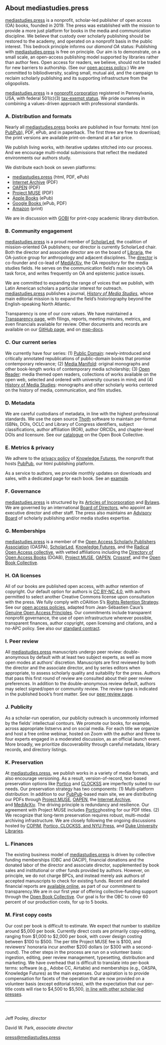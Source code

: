 ## About mediastudies.press

[mediastudies.press](https://www.mediastudies.press/about) is a nonprofit, scholar-led publisher of open access (OA) books, founded in 2019. The press was established with the mission to provide a more just platform for books in the media and communication discipline. We believe that custody over scholarly publishing should be restored to the academy, and operated on a nonprofit basis in the public interest. This bedrock principle informs our *diamond OA* status: Publishing with [mediastudies.press](https://mediastudies.press) is free on principle. Our aim is to demonstrate, on a small scale, an open-access publishing model supported by libraries rather than author fees. Open access for readers, we believe, should not be traded for new barriers to authorship. (See our [open access policy](https://www.mediastudies.press/oa-principles).) We are committed to bibliodiversity, scaling small, mutual aid, and the campaign to reclaim scholarly publishing and its supporting infrastructure from the oligopolists.

[mediastudies.press](https://mediastudies.press) is a [nonprofit corporation](https://github.com/mediastudiespress/organization/blob/master/operations/pa_articles_of_incorporation_2018.pdf#L0) registered in Pennsylvania, USA, with federal 501(c)(3) [tax-exempt status](https://github.com/mediastudiespress/organization/blob/master/operations/irs_letter_501c3_2018.pdf). We pride ourselves in combining a values-driven approach with professional standards.

### A. Distribution and formats

Nearly all [mediastudies.press](https://mediastudies.press) books are published in four formats: html (on [PubPub](http://pubpub.org)), PDF, ePub, and in paperback. The first three are free to download; the print versions are available print-on-demand at a fair price.

We publish living works, with iterative updates stitched into our process. And we encourage multi-modal submissions that reflect the mediated environments our authors study.

We distribute each book on seven platforms:

* [mediastudies.press](https://www.mediastudies.press) (html, PDF, ePub)
* [Internet Archive](https://archive.org/details/@mediastudiespress) (PDF)
* [OAPEN](https://library.oapen.org/handle/20.500.12657/43308) (PDF)
* [Project MUSE](https://muse.jhu.edu/search?action=browse&limit=subscription:n&limit=publisher_id:351&min=1&max=20) (PDF)
* [Apple Books](https://www.apple.com/apple-books/) (ePub)
* [Google Books ](https://www.google.com/search?hl=en&gbpv=1&printsec=frontcover&q=inpublisher:%22Mediastudies.Press%22&tbm=bks&sa=X&ved=2ahUKEwiU1pjgp9CAAxW4FFkFHbeXCooQmxMoAHoECBMQAg&sxsrf=AB5stBjpYhP8Xz7KUSzamIAcLFGBnlCv1A:1691609310312)(ePub, PDF)
* [Amazon](https://www.amazon.com/s?i=stripbooks&rh=p_30%3Amediastudies.press&s=relevanceexprank&Adv-Srch-Books-Submit.x=35&Adv-Srch-Books-Submit.y=14&unfiltered=1&ref=sr_adv_b) (print)

We are in discussion with [GOBI](https://www.ebsco.com/academic-libraries/products/gobi-library-solutions) for print-copy academic library distribution.

### B. Community engagement

[mediastudies.press](https://mediastudies.press) is a proud member of [ScholarLed](https://scholarled.org), the coalition of mission-oriented OA publishers; our director is currently ScholarLed chair. Both the director and associate director are on the board of [Libraria](https://libraria.cc), the OA-justice group for anthropology and adjacent disciplines. The [director](https://www.jeffpooley.com) is co-founder and co-lead of [MediArXiv](https://mediarxiv.com), the OA repository for the media studies fields. He serves on the communication field’s main society’s OA task force, and writes frequently on OA and epistemic justice issues. 

We are committed to expanding the range of voices that we publish, with Latin American scholars a particular interest for outreach. [mediastudies.press](https://mediastudies.press) publishes a journal, [*History of Media Studies*](https://hms.mediastudies.press/volume-two), whose main editorial mission is to expand the field’s historiography beyond the English-speaking North Atlantic.

Transparency is one of our core values. We have maintained a [Transparency page](https://www.mediastudies.press/transparency), with filings, reports, meeting minutes, metrics, and even financials available for review. Other documents and records are available on our [GitHub page](https://github.com/mediastudiespress), and on [msp-docs](https://msp-docs.org/docs-docs/landing).

### C. Our current series

We currently have four series: (1) [Public Domain](https://www.mediastudies.press/public-domain-series): newly-introduced and critically annotated republications of public-domain books that promise contemporary relevance; (2) [Media Manifold](https://www.mediastudies.press/media-manifold-series): original monographs and other book-length works of contemporary media scholarship; (3) [Open Reader](https://www.mediastudies.press/open-reader-series): media themed open readers, collections of works available on the open web, selected and ordered with university courses in mind; and (4) [History of Media Studies](https://www.mediastudies.press/history-of-media-studies): monographs and other scholarly works centered on the history of media, communication, and film studies.

### D. Metadata

We are careful custodians of metadata, in line with the highest professional standards. We use the open source [Thoth](https://thoth.pub) software to maintain per-format ISBNs, DOIs, OCLC and Library of Congress identifiers, subject classifications, author affiliation (ROR), author ORCIDs, and chapter-level DOIs and licensure. See our [catalogue](https://openbookcollective.org/books/?initiative=10) on the Open Book Collective.

<P style="page-break-before: always">  

### E. Metrics & privacy

We adhere to the [privacy policy](https://www.pubpub.org/legal/privacy) of [Knowledge Futures](https://www.knowledgefutures.org), the nonprofit that hosts [PubPub](https://www.pubpub.org), our html publishing platform. 

As a service to authors, we provide monthly updates on downloads and sales, with a dedicated page for each book. See an [example](https://msp-docs.org/author-pages/Communication+Conduct+in+an+Island+Community). 

### F. Governance

[mediastudies.press](https://mediastudies.press) is structured by its [Articles of Incorporation](https://github.com/mediastudiespress/organization/blob/master/operations/pa_articles_of_incorporation_2018.pdf#L0) and [Bylaws](https://github.com/mediastudiespress/organization/blob/master/operations/bylaws.md). We are governed by an international [Board of Directors](https://www.mediastudies.press/transparency), who appoint an executive director and other staff. The press also maintains an [Advisory Board](https://www.mediastudies.press/team) of scholarly publishing and/or media studies expertise.

### G. Memberships

[mediastudies.press](https://mediastudies.press) is a member of the [Open Access Scholarly Publishers Association](https://oaspa.org/member/mediastudies-press) (OASPA), [ScholarLed](https://scholarled.org/), [Knowledge Futures](https://www.knowledgefutures.org/membership), and the [Radical Open Access collective](http://radicaloa.disruptivemedia.org.uk/directory/mediastudies-press/), with vetted affiliations including the [Directory of Open Access Books](https://directory.doabooks.org/browse?type=publisher&value=mediastudies.press) (DOAB), [Project MUSE](https://muse.jhu.edu/search?action=browse&limit=publisher_id:351&min=1&max=10&t=publisher_facet_select),
[OAPEN](https://library.oapen.org/handle/20.500.12657/43308), [Crossref](https://www.crossref.org/), and the [Open Book Collective](https://openbookcollective.org/packages/11/info/).

### H. OA licenses

All of our books are published open access, with author retention of copyright. Our default option for authors is [CC BY-NC 4.0](https://creativecommons.org/licenses/by-nc/4.0/), with authors permitted to select another Creative Commons license upon consultation with the press. We fully comply with cOAlition S’s [Rights Retention Strategy](https://www.coalition-s.org/rights-retention-strategy/). See our [open access policies](https://www.mediastudies.press/oa-principles), adapted from Jean-Sébastien Caux’s [Genuine Open Access Principles](https://jscaux.org/blog/post/2018/05/05/genuine-open-access/). Our commitments include transparent nonprofit governance, the use of open infrastructure wherever possible, transparent finances, author copyright, open licensing and citations, and a no-APC policy. See also our [standard contract](https://github.com/mediastudiespress/organization/blob/master/operations/contracts_and_memberships/standard-author-contract-2021.md#L0).

### I. Peer review

All [mediastudies.press](https://mediastudies.press) manuscripts undergo peer review: double-anonymous by default with at least two subject experts, as well as more open modes at authors’ discretion. Manuscripts are first reviewed by both the director and the associate director, and by series editors when appropriate, to assess scholarly quality and suitability for the press. Authors that pass this first round of review are consulted about their peer review preferences. In addition to the double-anonymous review default, authors may select signed/open or community review. The review type is indicated in the published book’s front matter. See our [peer review page](https://www.mediastudies.press/peer-review). 

### J. Publicity

As a scholar-run operation, our publicity outreach is uncommonly informed by the fields’ intellectual contours. We promote our books, for example, across appropriate listservs and on social media. For each title we organize and host a free online webinar, hosted on Zoom with the author and three to four experts engaged in a moderated discussion, as an official launch event. More broadly, we prioritize discoverability through careful metadata, library records, and directory listings. 


### K. Preservation

At [mediastudies.press](https://www.mediastudies.press/), we publish works in a variety of media formats, and also encourage versioning. As a result, version-of-record, text-based preservation options like [Portico](https://www.portico.org/) and [CLOCKSS](https://clockss.org/) are imperfectly suited to our needs. Our preservation strategy has two components: (1) Multi-platform distribution: In addition to our [PubPub](https://www.pubpub.org/)-based main site, we are distributing our PDFs through [Project MUSE](https://muse.jhu.edu/), [OAPEN](https://www.oapen.org/), the [Internet Archive](https://archive.org/), and [MediArXiv](https://mediarxiv.org/). The driving principle is redundancy and resilience. Our agreement with Project MUSE includes [Portico](https://www.portico.org/)hosting for our PDF titles. (2) We recognize that long-term preservation requires robust, multi-modal archiving infrastructure. We are closely following the ongoing discussions hosted by [COPIM](https://copim.pubpub.org/pub/archiving-and-preservation-workshop-sept-2020/release/1), [Portico, CLOCKSS, and NYU Press](https://www.dpconline.org/blog/enhancing-services-to-preserve-new-forms-of-scholarship), and [Duke University Libraries](https://expansive.pubpub.org/pub/snb2tqyr/release/1).

### L. Finances

The existing business model of [mediastudies.press](https://mediastudies.press) is driven by collective funding memberships (OBC and OACIP), financial donations and the donated labor of the director and associate director, supplemented by book sales and institutional or other funds provided by authors. However, on principle, we do not charge BPCs, and instead merely ask authors of accepted manuscripts to check for existing funds. Recent and detailed financial reports are [available online](https://msp-docs.org/finances/finances), as part of our commitment to transparency.We are in our first year of offering collective-funding support through the [Open Book Collective](https://openbookcollective.org/view/package/11/summary/). Our goal is for the OBC to cover 60 percent of our production costs, for up to 5 books.

### M. First copy costs

Our cost per book is difficult to estimate. We expect that number to stabilize around $5,000 per book. Currently direct costs are primarily copy-editing, ranging from $1,000 to $2,000 per book, with cover design costing between $100 to $500. The per title Project MUSE fee is $100, and reviewers’ honoraria incur another $200 dollars (or $300 with a second-round). The other steps in the process are run on a volunteer basis: ingestion, editing, peer review management, typesetting, distribution and marketing. We have overhead that is difficult to translate into per-book terms: software (e.g., Adobe CC, Airtable) and memberships (e.g., OASPA, Knowledge Futures) as the main expenses. Our aspiration is to provide compensation for facets of the operation that are now provided on a volunteer basis (except editorial roles), with the expectation that our per-title costs will rise to $4,500 to $5,500, [in line with other scholar-led presses](https://punctumbooks.pubpub.org/pub/scholar-led-open-access-publishers-are-not-author-chutes/release/1).

***

<br>

Jeff Pooley, *director* 

David W. Park, *associate director*  

[press@mediastudies.press](mailto:press@mediastudies.press)  
